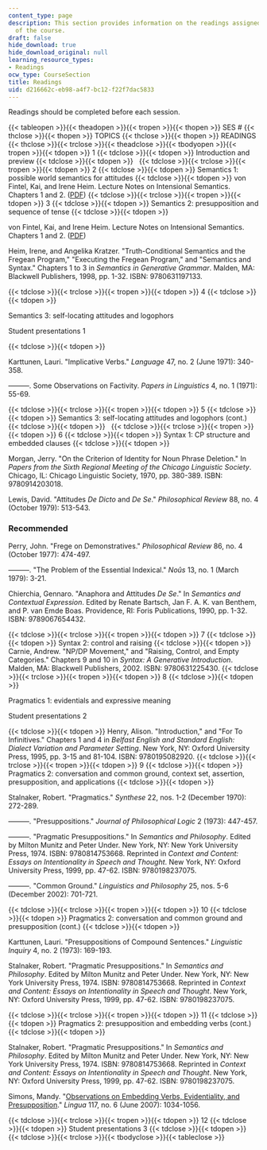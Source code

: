 ```yaml
---
content_type: page
description: This section provides information on the readings assigned for each session
  of the course.
draft: false
hide_download: true
hide_download_original: null
learning_resource_types:
- Readings
ocw_type: CourseSection
title: Readings
uid: d216662c-eb98-a4f7-bc12-f22f7dac5833
---
```

Readings should be completed before each session.

{{< tableopen >}}{{< theadopen >}}{{< tropen >}}{{< thopen >}}
SES #
{{< thclose >}}{{< thopen >}}
TOPICS
{{< thclose >}}{{< thopen >}}
READINGS
{{< thclose >}}{{< trclose >}}{{< theadclose >}}{{< tbodyopen >}}{{< tropen >}}{{< tdopen >}}
1
{{< tdclose >}}{{< tdopen >}}
Introduction and preview
{{< tdclose >}}{{< tdopen >}}
 
{{< tdclose >}}{{< trclose >}}{{< tropen >}}{{< tdopen >}}
2
{{< tdclose >}}{{< tdopen >}}
Semantics 1: possible world semantics for attitudes
{{< tdclose >}}{{< tdopen >}}
von Fintel, Kai, and Irene Heim. Lecture Notes on Intensional Semantics. Chapters 1 and 2. ([PDF](http://mit.edu/fintel/fintel-heim-intensional.pdf))
{{< tdclose >}}{{< trclose >}}{{< tropen >}}{{< tdopen >}}
3
{{< tdclose >}}{{< tdopen >}}
Semantics 2: presupposition and sequence of tense
{{< tdclose >}}{{< tdopen >}}

von Fintel, Kai, and Irene Heim. Lecture Notes on Intensional Semantics. Chapters 1 and 2. ([PDF](http://mit.edu/fintel/fintel-heim-intensional.pdf))

Heim, Irene, and Angelika Kratzer. "Truth-Conditional Semantics and the Fregean Program," "Executing the Fregean Program," and "Semantics and Syntax." Chapters 1 to 3 in *Semantics in Generative Grammar*. Malden, MA: Blackwell Publishers, 1998, pp. 1-32. ISBN: 9780631197133.

{{< tdclose >}}{{< trclose >}}{{< tropen >}}{{< tdopen >}}
4
{{< tdclose >}}{{< tdopen >}}

Semantics 3: self-locating attitudes and logophors

Student presentations 1

{{< tdclose >}}{{< tdopen >}}

Karttunen, Lauri. "Implicative Verbs." *Language* 47, no. 2 (June 1971): 340-358.

———. Some Observations on Factivity. *Papers in Linguistics* 4, no. 1 (1971): 55-69.

{{< tdclose >}}{{< trclose >}}{{< tropen >}}{{< tdopen >}}
5
{{< tdclose >}}{{< tdopen >}}
Semantics 3: self-locating attitudes and logophors (cont.)
{{< tdclose >}}{{< tdopen >}}
 
{{< tdclose >}}{{< trclose >}}{{< tropen >}}{{< tdopen >}}
6
{{< tdclose >}}{{< tdopen >}}
Syntax 1: CP structure and embedded clauses
{{< tdclose >}}{{< tdopen >}}

Morgan, Jerry. "On the Criterion of Identity for Noun Phrase Deletion." In *Papers from the Sixth Regional Meeting of the Chicago Linguistic Society*. Chicago, IL: Chicago Linguistic Society, 1970, pp. 380-389. ISBN: 9780914203018.

Lewis, David. "Attitudes *De Dicto* and *De Se*." *Philosophical Review* 88, no. 4 (October 1979): 513-543.

### Recommended

Perry, John. "Frege on Demonstratives." *Philosophical Review* 86, no. 4 (October 1977): 474-497.

———. "The Problem of the Essential Indexical." *Noûs* 13, no. 1 (March 1979): 3-21.

Chierchia, Gennaro. "Anaphora and Attitudes *De Se*." In *Semantics and Contextual Expression*. Edited by Renate Bartsch, Jan F. A. K. van Benthem, and P. van Emde Boas. Providence, RI: Foris Publications, 1990, pp. 1-32. ISBN: 9789067654432.

{{< tdclose >}}{{< trclose >}}{{< tropen >}}{{< tdopen >}}
7
{{< tdclose >}}{{< tdopen >}}
Syntax 2: control and raising
{{< tdclose >}}{{< tdopen >}}
Carnie, Andrew. "NP/DP Movement," and "Raising, Control, and Empty Categories." Chapters 9 and 10 in *Syntax: A Generative Introduction*. Malden, MA: Blackwell Publishers, 2002. ISBN: 9780631225430.
{{< tdclose >}}{{< trclose >}}{{< tropen >}}{{< tdopen >}}
8
{{< tdclose >}}{{< tdopen >}}

Pragmatics 1: evidentials and expressive meaning

Student presentations 2

{{< tdclose >}}{{< tdopen >}}
Henry, Alison. "Introduction," and "For To Infinitives." Chapters 1 and 4 in *Belfast English and Standard English: Dialect Variation and Parameter Setting*. New York, NY: Oxford University Press, 1995, pp. 3-15 and 81-104. ISBN: 9780195082920.
{{< tdclose >}}{{< trclose >}}{{< tropen >}}{{< tdopen >}}
9
{{< tdclose >}}{{< tdopen >}}
Pragmatics 2: conversation and common ground, context set, assertion, presupposition, and applications
{{< tdclose >}}{{< tdopen >}}

Stalnaker, Robert. "Pragmatics." *Synthese* 22, nos. 1-2 (December 1970): 272-289.

———. "Presuppositions." *Journal of Philosophical Logic* 2 (1973): 447-457.

———. "Pragmatic Presuppositions." In *Semantics and Philosophy*. Edited by Milton Munitz and Peter Under. New York, NY: New York University Press, 1974. ISBN: 9780814753668. Reprinted in *Context and Content: Essays on Intentionality in Speech and Thought*. New York, NY: Oxford University Press, 1999, pp. 47-62. ISBN: 9780198237075.

———. "Common Ground." *Linguistics and Philosophy* 25, nos. 5-6 (December 2002): 701-721.

{{< tdclose >}}{{< trclose >}}{{< tropen >}}{{< tdopen >}}
10
{{< tdclose >}}{{< tdopen >}}
Pragmatics 2: conversation and common ground and presupposition (cont.)
{{< tdclose >}}{{< tdopen >}}

Karttunen, Lauri. "Presuppositions of Compound Sentences." *Linguistic Inquiry* 4, no. 2 (1973): 169-193.

Stalnaker, Robert. "Pragmatic Presuppositions." In *Semantics and Philosophy*. Edited by Milton Munitz and Peter Under. New York, NY: New York University Press, 1974. ISBN: 9780814753668. Reprinted in *Context and Content: Essays on Intentionality in Speech and Thought*. New York, NY: Oxford University Press, 1999, pp. 47-62. ISBN: 9780198237075.

{{< tdclose >}}{{< trclose >}}{{< tropen >}}{{< tdopen >}}
11
{{< tdclose >}}{{< tdopen >}}
Pragmatics 2: presupposition and embedding verbs (cont.)
{{< tdclose >}}{{< tdopen >}}

Stalnaker, Robert. "Pragmatic Presuppositions." In *Semantics and Philosophy*. Edited by Milton Munitz and Peter Under. New York, NY: New York University Press, 1974. ISBN: 9780814753668. Reprinted in *Context and Content: Essays on Intentionality in Speech and Thought*. New York, NY: Oxford University Press, 1999, pp. 47-62. ISBN: 9780198237075.

Simons, Mandy. "[Observations on Embedding Verbs, Evidentiality, and Presupposition](http://dx.doi.org/10.1016/j.lingua.2006.05.006)." *Lingua* 117, no. 6 (June 2007): 1034-1056.

{{< tdclose >}}{{< trclose >}}{{< tropen >}}{{< tdopen >}}
12
{{< tdclose >}}{{< tdopen >}}
Student presentations 3
{{< tdclose >}}{{< tdopen >}}
 
{{< tdclose >}}{{< trclose >}}{{< tbodyclose >}}{{< tableclose >}}